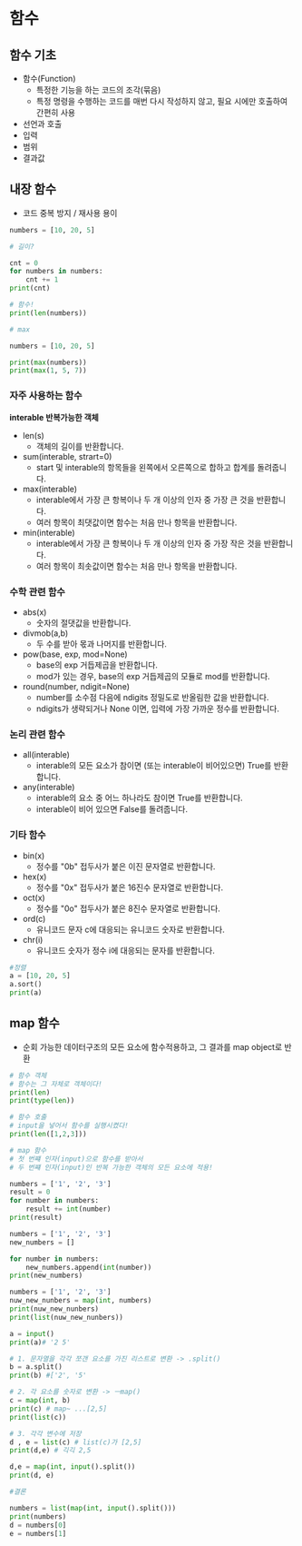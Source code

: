 # 함수

## 함수 기초
* 함수(Function)
  * 특정한 기능을 하는 코드의 조각(묶음)
  * 특정 명령을 수행하는 코드를 매번 다시 작성하지 않고, 필요 시에만 호출하여 간편히 사용
* 선언과 호출
* 입력
* 범위
* 결과값
## 내장 함수
* 코드 중복 방지 / 재사용 용이

```python
numbers = [10, 20, 5]

# 길이?

cnt = 0
for numbers in numbers:
    cnt += 1
print(cnt)

# 함수!
print(len(numbers))
```
```python
# max

numbers = [10, 20, 5]

print(max(numbers))
print(max(1, 5, 7))
```


### 자주 사용하는 함수
**interable 반복가능한 객체**
* len(s)
  * 객체의 길이를 반환합니다.
* sum(interable, strart=0)
  * start 및 interable의 항목들을 왼쪽에서 오른쪽으로 합하고 합계를 돌려줍니다.
* max(interable)
  * interable에서 가장 큰 항복이나 두 개 이상의 인자 중 가장 큰 것을 반환합니다.
  * 여러 항목이 최댓값이면 함수는 처음 만나 항목을 반환합니다.
* min(interable)
  * interable에서 가장 큰 항복이나 두 개 이상의 인자 중 가장 작은 것을 반환합니다. 
  * 여러 항목이 최솟값이면 함수는 처음 만나 항목을 반환합니다.

### 수학 관련 함수
* abs(x)
  * 숫자의 절댓값을 반환합니다.
* divmob(a,b)
  * 두 수를 받아 몫과 나머지를 반환합니다.
* pow(base, exp, mod=None)
  * base의 exp 거듭제곱을 반환합니다.
  * mod가 있는 경우, base의 exp 거듭제곱의 모듈로 mod를 반환합니다.
* round(number, ndigit=None)
  * number를 소수점 다음에 ndigits 정밀도로 반올림한 값을 반환합니다.
  * ndigits가 생략되거나 None 이면, 입력에 가장 가까운 정수를 반환합니다.

### 논리 관련 함수
* all(interable)
  * interable의 모든 요소가 참이면 (또는 interable이 비어있으면) True를 반환합니다.
* any(interable)
  * interable의 요소 중 어느 하나라도 참이면 True를 반환합니다.
  * interable이 비어 있으면 False를 돌려줍니다.

### 기타 함수
* bin(x)
  * 정수를 "0b" 접두사가 붙은 이진 문자열로 반환합니다.
* hex(x)
  * 정수를 "0x" 접두사가 붙은 16진수 문자열로 반환합니다.
* oct(x)
  * 정수를 "0o" 접두사가 붙은 8진수 문자열로 반환합니다.
* ord(c)
  * 유니코드 문자 c에 대응되는 유니코드 숫자로 반환합니다.
* chr(i)
  * 유니코드 숫자가 정수 i에 대응되는 문자를 반환합니다.

```python
#정렬
a = [10, 20, 5]
a.sort()
print(a)
```
## map 함수
* 순회 가능한 데이터구조의 모든 요소에 함수적용하고, 그 결과를 map object로 반환
```python
# 함수 객체
# 함수는 그 자체로 객체이다!
print(len)
print(type(len))

# 함수 호출
# input을 넣어서 함수를 실행시켰다!
print(len([1,2,3]))

# map 함수
# 첫 번쨰 인자(input)으로 함수를 받아서
# 두 번쨰 인자(input)인 반복 가능한 객체의 모든 요소에 적용!

numbers = ['1', '2', '3']
result = 0
for number in numbers:
    result += int(number)
print(result)

numbers = ['1', '2', '3']
new_numbers = []

for number in numbers:
    new_numbers.append(int(number))
print(new_numbers)

numbers = ['1', '2', '3']
nuw_new_nunbers = map(int, numbers)
print(nuw_new_nunbers)
print(list(nuw_new_nunbers))

a = input()
print(a)# '2 5'

# 1. 문자열을 각각 쪼갠 요소를 가진 리스트로 변환 -> .split()
b = a.split()
print(b) #['2', '5'

# 2. 각 요소를 숫자로 변환 -> ㅡmap()
c = map(int, b)
print(c) # map~ ...[2,5]
print(list(c)) 

# 3. 각각 변수에 저장
d , e = list(c) # list(c)가 [2,5]
print(d,e) # 긱긱 2,5

d,e = map(int, input().split())
print(d, e)

#결론

numbers = list(map(int, input().split()))
print(numbers)
d = numbers[0]
e = numbers[1]
```